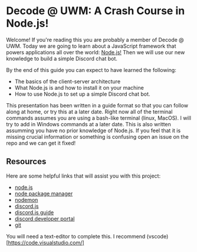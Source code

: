# Decode @ UWM: A Crash Course in Node.js!
Welcome!  If you're reading this you are probably a member of Decode @ UWM.  Today we are going to learn about a JavaScript framework that powers applications all over the world: [Node.js!](https://nodejs.org/en/) Then we will use our new knowledge to build a simple Discord chat bot. 

By the end of this guide you can expect to have learned the following:
- The basics of the client-server architecture 
- What Node.js is and how to install it on your machine
- How to use Node.js to set up a simple Discord chat bot. 

This presentation has been written in a guide format so that you can follow along at home, or try this at a later date.  Right now all of the terminal commands assumes you are using a bash-like terminal (linux, MacOS).  I will try to add in Windows commands at a later date.  This is also written assumming you have no prior knowledge of Node.js.  If you feel that it is missing crucial information or something is confusing open an issue on the repo and we can get it fixed!

## Resources 
Here are some helpful links that will assist you with this project:
- [node.js](https://nodejs.org/en/)
- [node package manager](https://www.npmjs.com/)
- [nodemon](https://nodemon.io/)
- [discord.js](https://discord.js.org/?source=post_page---------------------------#/)
- [discord.js guide](https://discordjs.guide/)
- [discord developer portal](https://discord.com/developers/applications)
- [git](https://git-scm.com/)

You will need a text-editor to complete this.  I recommend (vscode)[https://code.visualstudio.com/]




